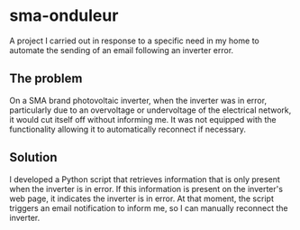 # sma-onduleur
A project I carried out in response to a specific need in my home to automate the sending of an email following an inverter error.

## The problem
On a SMA brand photovoltaic inverter, when the inverter was in error, particularly due to an overvoltage or undervoltage of the electrical network, it would cut itself off without informing me. It was not equipped with the functionality allowing it to automatically reconnect if necessary.

## Solution
I developed a Python script that retrieves information that is only present when the inverter is in error. If this information is present on the inverter's web page, it indicates the inverter is in error. At that moment, the script triggers an email notification to inform me, so I can manually reconnect the inverter.
